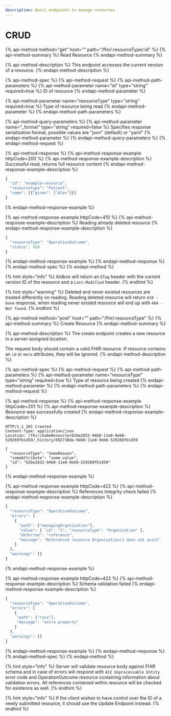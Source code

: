 ```yaml
---
description: Basic endpoints to manage resources
---
```


# CRUD

{% api-method method="get" host="<base-url>" path="/fhir/:resourceType/:id" %}
{% api-method-summary %}
Read Resource
{% endapi-method-summary %}

{% api-method-description %}
This endpoint accesses the current version of a resource.
{% endapi-method-description %}

{% api-method-spec %}
{% api-method-request %}
{% api-method-path-parameters %}
{% api-method-parameter name="id" type="string" required=true %}
ID of resource
{% endapi-method-parameter %}

{% api-method-parameter name="resourceType" type="string" required=true %}
Type of resource being read
{% endapi-method-parameter %}
{% endapi-method-path-parameters %}

{% api-method-query-parameters %}
{% api-method-parameter name="\_format" type="string" required=false %}
Specifies response serialization format, possible values are "json" \(default\) or "yaml"
{% endapi-method-parameter %}
{% endapi-method-query-parameters %}
{% endapi-method-request %}

{% api-method-response %}
{% api-method-response-example httpCode=200 %}
{% api-method-response-example-description %}
Successful read, returns full resource content
{% endapi-method-response-example-description %}

```javascript
{
  "id": "example-resource",
  "resourceType": "Patient",
  "name": [{"given": ["Alex"]}]
}
```
{% endapi-method-response-example %}

{% api-method-response-example httpCode=410 %}
{% api-method-response-example-description %}
Reading already deleted resource
{% endapi-method-response-example-description %}

```javascript
{
  "resourceType": "OperationOutcome",
  "status": 410
}
```
{% endapi-method-response-example %}
{% endapi-method-response %}
{% endapi-method-spec %}
{% endapi-method %}

{% hint style="info" %}
Aidbox will return an `ETag` header with the current version ID of the resource and a `Last-Modified` header.
{% endhint %}

{% hint style="warning" %}
Deleted and never existed resources are treated differently on reading. Reading deleted resource will return `410 - Gone` response, when reading never existed resource will end up with `404 - Not found`.
{% endhint %}

{% api-method method="post" host="<base-url>" path="/fhir/:resourceType" %}
{% api-method-summary %}
Create Resource
{% endapi-method-summary %}

{% api-method-description %}
The create endpoint creates a new resource in a server-assigned location.   
  
The request body should contain a valid FHIR resource. If resource contains an `id` or `meta` attributes, they will be ignored.
{% endapi-method-description %}

{% api-method-spec %}
{% api-method-request %}
{% api-method-path-parameters %}
{% api-method-parameter name="resourceType" type="string" required=true %}
Type of resource being created
{% endapi-method-parameter %}
{% endapi-method-path-parameters %}
{% endapi-method-request %}

{% api-method-response %}
{% api-method-response-example httpCode=201 %}
{% api-method-response-example-description %}
Resource was successfully created
{% endapi-method-response-example-description %}

```http
HTTP/1.1 201 Created
Content-Type: application/json
Location: /fhir/SomeResource/62be2832-94b0-11e8-9eb6-529269fb1459/_history/692738da-94b0-11e8-9eb6-529269fb1459

{
  "resourceType": "SomeReason",
  "someAttribute": "some-value",
  "id": "62be2832-94b0-11e8-9eb6-529269fb1459"
}
```
{% endapi-method-response-example %}

{% api-method-response-example httpCode=422 %}
{% api-method-response-example-description %}
References Integrity check failed
{% endapi-method-response-example-description %}

```javascript
{
  "resourceType": "OperationOutcome",
  "errors": [
    {
      "path": ["managingOrganization"],
      "value": { "id": "1", "resourceType": "Organization" },
      "deferred": "reference",
      "message": "Referenced resource Organization/1 does not exist"
    }
  ],
  "warnings": []
}
```
{% endapi-method-response-example %}

{% api-method-response-example httpCode=422 %}
{% api-method-response-example-description %}
Schema validation failed
{% endapi-method-response-example-description %}

```javascript
{
  "resourceType": "OperationOutcome",
  "errors": [
    {
     "path": ["race"],
     "message": "extra property"
    }
  ],
  "warnings": []
}
```
{% endapi-method-response-example %}
{% endapi-method-response %}
{% endapi-method-spec %}
{% endapi-method %}

{% hint style="info" %}
Server will validate resource body against FHIR schema and in case of errors will respond with `422 Unprocessable Entity` error code and OperationOutcome resource containing information about validation errors. All references contained within resource will be checked for existence as well.
{% endhint %}

{% hint style="info" %}
If the client wishes to have control over the ID of a newly submitted resource, it should use the Update Endpoint instead.
{% endhint %}

